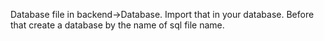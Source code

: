 Database file in backend->Database. Import that in your database. Before that create a database by the name of sql file name.